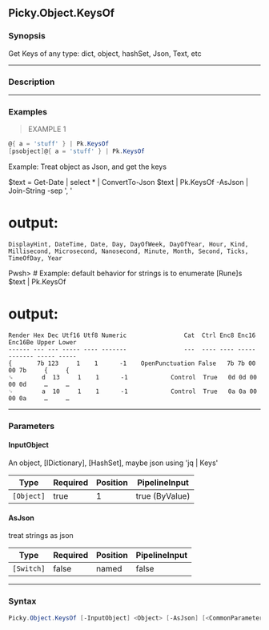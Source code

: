 Picky.Object.KeysOf
-------------------

### Synopsis
Get Keys of any type: dict, object, hashSet, Json, Text, etc

---

### Description

---

### Examples
> EXAMPLE 1

```PowerShell
@{ a = 'stuff' } | Pk.KeysOf
[psobject]@{ a = 'stuff' } | Pk.KeysOf
```
Example: Treat object as Json, and get the keys

$text = Get-Date | select * | ConvertTo-Json
$text | Pk.KeysOf -AsJson | Join-String -sep ', '
# output:
    DisplayHint, DateTime, Date, Day, DayOfWeek, DayOfYear, Hour, Kind,
    Millisecond, Microsecond, Nanosecond, Minute, Month, Second, Ticks, TimeOfDay, Year

Pwsh> # Example: default behavior for strings is to enumerate [Rune]s
$text | Pk.KeysOf

# output:

    Render Hex Dec Utf16 Utf8 Numeric                Cat  Ctrl Enc8 Enc16 Enc16Be Upper Lower
    ------ --- --- ----- ---- -------                ---  ---- ---- ----- ------- ----- -----
    {       7b 123     1    1      -1    OpenPunctuation False   7b 7b 00   00 7b     {     {
    ␍        d  13     1    1      -1            Control  True   0d 0d 00   00 0d     …     …
    ␊        a  10     1    1      -1            Control  True   0a 0a 00   00 0a     …     …

---

### Parameters
#### **InputObject**
An object, [IDictionary], [HashSet], maybe json using 'jq | Keys'

|Type      |Required|Position|PipelineInput |
|----------|--------|--------|--------------|
|`[Object]`|true    |1       |true (ByValue)|

#### **AsJson**
treat strings as json

|Type      |Required|Position|PipelineInput|
|----------|--------|--------|-------------|
|`[Switch]`|false   |named   |false        |

---

### Syntax
```PowerShell
Picky.Object.KeysOf [-InputObject] <Object> [-AsJson] [<CommonParameters>]
```
